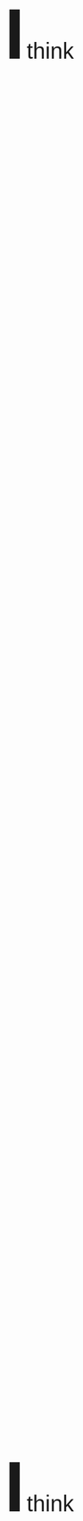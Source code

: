 
<p style="padding-top:0pt;padding-bottom:0pt;line-height:1.15;orphans:2;widows:2;text-align:center;">
	<span style="font-family:Arial;font-size:96pt;font-weight:700;">I</span>
	<span style="font-family:Arial;font-size:30pt;">think</span>
</p>
<p style="margin-left:72pt;padding-top:0pt;padding-bottom:0pt;padding-left:510pt;line-height:1.15;orphans:2;widows:2;text-align:left;">
	<span style="font-family:Arial;font-size:18pt;font-style:normal;font-weight:400;vertical-align:center;">Black holes suck in everything,</span></p>
<p style="margin-left:72pt;padding-top:0pt;padding-bottom:0pt;padding-left:610pt;line-height:1.15;orphans:2;widows:2;text-align:left;">
	<span style="font-family:Arial;font-size:18pt;font-style:normal;font-weight:400;vertical-align:center;">and the other side that you can&#39;t see,</span></p>
<p style="margin-left:72pt;padding-top:0pt;padding-bottom:0pt;padding-left:710pt;line-height:1.15;orphans:2;widows:2;text-align:left;">
	<span style="font-family:Arial;font-size:18pt;font-style:normal;font-weight:400;vertical-align:center;">is the beginning of a new universe.</span>
</p>
<p style="padding-top:0pt;padding-bottom:0pt;line-height:1.15;orphans:2;widows:2;text-align:center;">
	<span style="font-family:Arial;font-size:96pt;font-weight:700;">I</span>
	<span style="font-family:Arial;font-size:30pt;">think</span>
</p>
<p style="margin-left:72pt;padding-top:0pt;padding-bottom:0pt;padding-left:510pt;line-height:1.15;orphans:2;widows:2;text-align:left;">
	<span style="font-family:Arial;font-size:18pt;font-style:normal;font-weight:400;vertical-align:center;">that it expands and keeps doing this infinitely.</span>
</p>
<p style="margin-left:72pt;padding-top:0pt;padding-bottom:0pt;padding-left:620pt;line-height:1.15;orphans:2;widows:2;text-align:left;">
	<span style="font-family:Arial;font-size:24pt;">Therefore</span>
</p>

<p style="padding-top:0pt;padding-bottom:0pt;line-height:1.15;orphans:2;widows:2;text-align:center;">
	<span style="font-family:Arial;font-size:96pt;font-weight:700;">I</span>
	<span style="font-family:Arial;font-size:30pt;">think</span>
</p>
